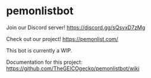 ﻿# pemonlistbot
Join our Discord server! https://discord.gg/sQsvxD7zMg

Check out our project! https://pemonlist.com/

This bot is currently a WIP.

Documentation for this project: https://github.com/TheGElCOgecko/pemonlistbot/wiki
